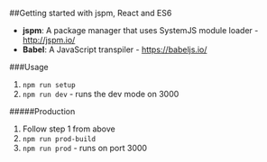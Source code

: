 ##Getting started with jspm, React and ES6

* **jspm**: A package manager that uses SystemJS module loader - http://jspm.io/
* **Babel**: A JavaScript transpiler - https://babeljs.io/

###Usage

1. `npm run setup`
3. `npm run dev` - runs the dev mode on 3000

#####Production

1. Follow step 1 from above
2. `npm run prod-build`
3. `npm run prod` - runs on port 3000
